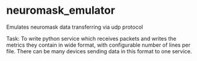 # neuromask_emulator

Emulates neuromask data transferring via udp protocol

Task:
To write python service which receives packets and writes the metrics they contain in wide format, with configurable number of lines per file.
There can be many devices sending data in this format to one service.

